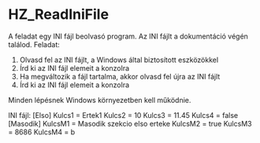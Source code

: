 # HZ_ReadIniFile

A feladat egy INI fájl beolvasó program. Az INI fájlt a dokumentáció végén találod.
Feladat:
1. Olvasd fel az INI fájlt, a Windows által biztosított eszközökkel
2. Írd ki az INI fájl elemeit a konzolra
3. Ha megváltozik a fájl tartalma, akkor olvasd fel újra az INI fájlt
4. Írd ki az INI fájl elemeit a konzolra

Minden lépésnek Windows környezetben kell működnie.

INI fájl:
[Elso]
Kulcs1 = Ertek1
Kulcs2 = 10
Kulcs3 = 11.45
Kulcs4 = false
[Masodik]
KulcsM1 = Masodik szekcio elso erteke
KulcsM2 = true
KulcsM3 = 8686
KulcsM4 = b
